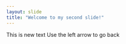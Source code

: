 ```yaml
---
layout: slide
title: "Welcome to my second slide!"
---
```

This is new text
Use the left arrow to go back
